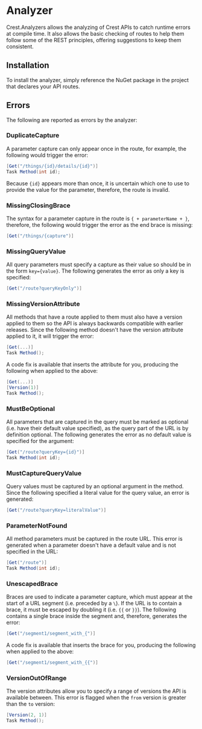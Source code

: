 # Analyzer

Crest.Analyzers allows the analyzing of Crest APIs to catch runtime errors at
compile time. It also allows the basic checking of routes to help them follow
some of the REST principles, offering suggestions to keep them consistent.

## Installation

To install the analyzer, simply reference the NuGet package in the project that
declares your API routes.

## Errors

The following are reported as errors by the analyzer:

### DuplicateCapture

A parameter capture can only appear once in the route, for example, the
following would trigger the error:

```C#
[Get("/things/{id}/details/{id}")]
Task Method(int id);
```

Because `{id}` appears more than once, it is uncertain which one to use to
provide the value for the parameter, therefore, the route is invalid.

### MissingClosingBrace

The syntax for a parameter capture in the route is `{ + parameterName + }`,
therefore, the following would trigger the error as the end brace is missing:

```C#
[Get("/things/{capture")]
```

### MissingQueryValue

All query parameters must specify a capture as their value so should be in the
form `key={value}`. The following generates the error as only a key is specified:

```C#
[Get("/route?queryKeyOnly")]
```

### MissingVersionAttribute

All methods that have a route applied to them must also have a version applied
to them so the API is always backwards compatible with earlier releases. Since
the following method doesn't have the version attribute applied to it, it will
trigger the error:

```C#
[Get(...)]
Task Method();
```

A code fix is available that inserts the attribute for you, producing the
following when applied to the above:

```C#
[Get(...)]
[Version(1)]
Task Method();
```

### MustBeOptional

All parameters that are captured in the query must be marked as optional (i.e.
have their default value specified), as the query part of the URL is by
definition optional. The following generates the error as no default value is
specified for the argument:

```C#
[Get("/route?queryKey={id}")]
Task Method(int id);
```

### MustCaptureQueryValue

Query values must be captured by an optional argument in the method. Since the
following specified a literal value for the query value, an error is generated:

```C#
[Get("/route?queryKey=literalValue")]
```

### ParameterNotFound

All method parameters must be captured in the route URL. This error is generated
when a parameter doesn't have a default value and is not specified in the URL:

```C#
[Get("/route")]
Task Method(int id);
```

### UnescapedBrace

Braces are used to indicate a parameter capture, which must appear at the start
of a URL segment (i.e. preceded by a `\`). If the URL is to contain a brace, it
must be escaped by doubling it (i.e. `{{` or `}}`). The following contains a
single brace inside the segment and, therefore, generates the error:

```C#
[Get("/segment1/segment_with_{")]
```

A code fix is available that inserts the brace for you, producing the following
when applied to the above:

```C#
[Get("/segment1/segment_with_{{")]
```

### VersionOutOfRange

The version attributes allow you to specify a range of versions the API is
available between. This error is flagged when the `from` version is greater than
the `to` version:

```C#
[Version(2, 1)]
Task Method();
```
